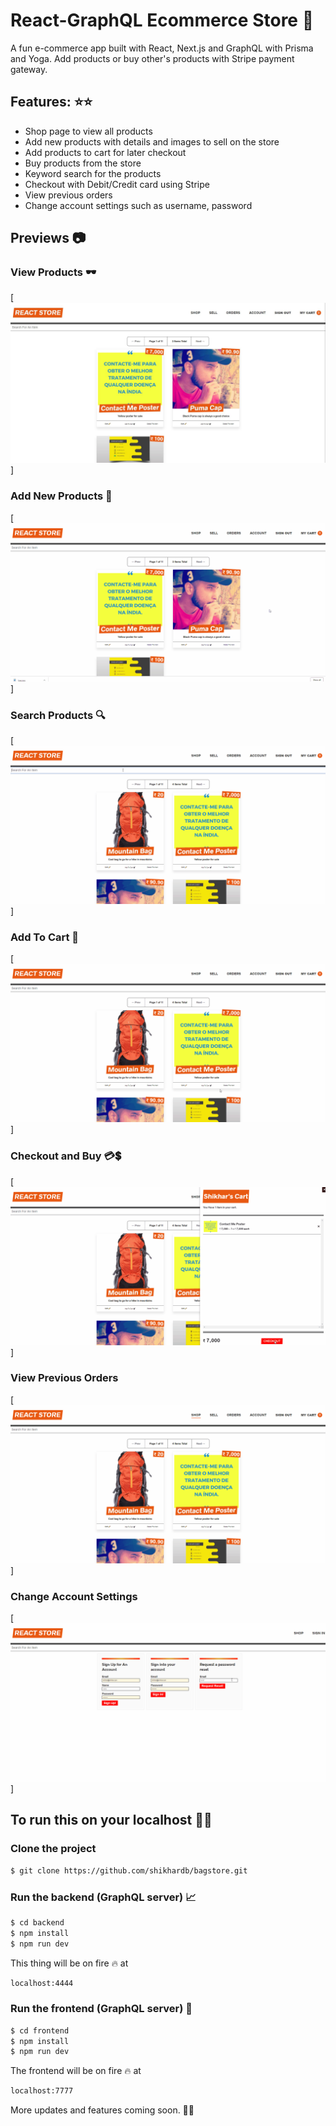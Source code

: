 # React-GraphQL Ecommerce Store 🛒
A fun e-commerce app built with React, Next.js and GraphQL with Prisma and Yoga. Add products or buy other's products with Stripe payment gateway.

## Features: ⭐⭐

 - Shop page to view all products
 - Add new products with details and images to sell on the store
 - Add products to cart for later checkout
 - Buy products from the store
 - Keyword search for the products
 - Checkout with Debit/Credit card using Stripe
 - View previous orders
 - Change account settings such as username, password
 
 ## Previews 📷
 
 ### View Products 🕶
 [![N|Solid](https://raw.githubusercontent.com/shikhardb/bagstore/master/demos/home.JPG)]
 
 ### Add New Products 👜
 [![N|Solid](https://raw.githubusercontent.com/shikhardb/bagstore/master/demos/createnew.gif)]
 
 ### Search Products 🔍
 [![N|Solid](https://raw.githubusercontent.com/shikhardb/bagstore/master/demos/search.gif)]
 
 ### Add To Cart 🛒
 [![N|Solid](https://raw.githubusercontent.com/shikhardb/bagstore/master/demos/addtocart.gif)]
 
 ### Checkout and Buy 💳💲
 [![N|Solid](https://raw.githubusercontent.com/shikhardb/bagstore/master/demos/checkout.gif)]
 
 ### View Previous Orders
 [![N|Solid](https://raw.githubusercontent.com/shikhardb/bagstore/master/demos/orders.gif)]
 
 ### Change Account Settings
 [![N|Solid](https://raw.githubusercontent.com/shikhardb/bagstore/master/demos/reset.gif)]
 
 
 ## To run this on your localhost 🏃‍♂️
 
 ### Clone the project
 
 ```sh
$ git clone https://github.com/shikhardb/bagstore.git
```

 ### Run the backend (GraphQL server) 📈
 
 ```sh
$ cd backend
$ npm install
$ npm run dev
```

This thing will be on fire 🔥 at 
  ```sh
localhost:4444
```

### Run the frontend (GraphQL server) 🌄
 
 ```sh
$ cd frontend
$ npm install
$ npm run dev
```
 
The frontend will be on fire 🔥 at 
  ```sh
localhost:7777
```

More updates and features coming soon. 🍺🙌
